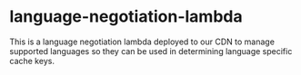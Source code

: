 # language-negotiation-lambda
This is a language negotiation lambda deployed to our CDN to manage supported languages so they can be used in determining language specific cache keys.


